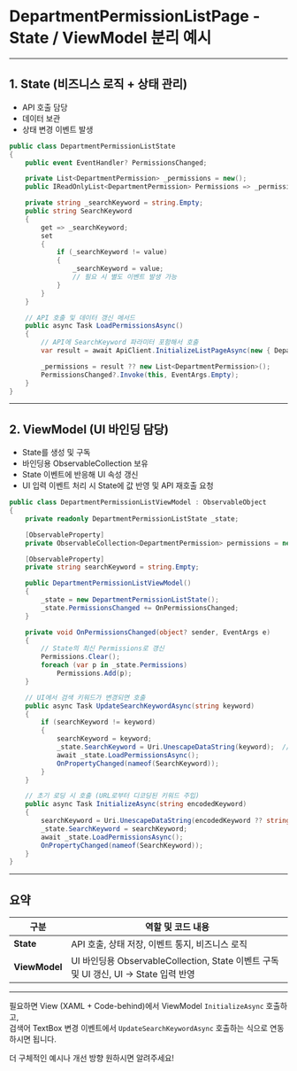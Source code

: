 # DepartmentPermissionListPage - State / ViewModel 분리 예시

---

## 1. State (비즈니스 로직 + 상태 관리)

- API 호출 담당  
- 데이터 보관  
- 상태 변경 이벤트 발생  

```csharp
public class DepartmentPermissionListState
{
    public event EventHandler? PermissionsChanged;

    private List<DepartmentPermission> _permissions = new();
    public IReadOnlyList<DepartmentPermission> Permissions => _permissions;

    private string _searchKeyword = string.Empty;
    public string SearchKeyword
    {
        get => _searchKeyword;
        set
        {
            if (_searchKeyword != value)
            {
                _searchKeyword = value;
                // 필요 시 별도 이벤트 발생 가능
            }
        }
    }

    // API 호출 및 데이터 갱신 메서드
    public async Task LoadPermissionsAsync()
    {
        // API에 SearchKeyword 파라미터 포함해서 호출
        var result = await ApiClient.InitializeListPageAsync(new { DepartmentId = _searchKeyword });

        _permissions = result ?? new List<DepartmentPermission>();
        PermissionsChanged?.Invoke(this, EventArgs.Empty);
    }
}
```

---

## 2. ViewModel (UI 바인딩 담당)

- State를 생성 및 구독  
- 바인딩용 ObservableCollection 보유  
- State 이벤트에 반응해 UI 속성 갱신  
- UI 입력 이벤트 처리 시 State에 값 반영 및 API 재호출 요청

```csharp
public class DepartmentPermissionListViewModel : ObservableObject
{
    private readonly DepartmentPermissionListState _state;

    [ObservableProperty]
    private ObservableCollection<DepartmentPermission> permissions = new();

    [ObservableProperty]
    private string searchKeyword = string.Empty;

    public DepartmentPermissionListViewModel()
    {
        _state = new DepartmentPermissionListState();
        _state.PermissionsChanged += OnPermissionsChanged;
    }

    private void OnPermissionsChanged(object? sender, EventArgs e)
    {
        // State의 최신 Permissions로 갱신
        Permissions.Clear();
        foreach (var p in _state.Permissions)
            Permissions.Add(p);
    }

    // UI에서 검색 키워드가 변경되면 호출
    public async Task UpdateSearchKeywordAsync(string keyword)
    {
        if (searchKeyword != keyword)
        {
            searchKeyword = keyword;
            _state.SearchKeyword = Uri.UnescapeDataString(keyword);  // URL 디코딩
            await _state.LoadPermissionsAsync();
            OnPropertyChanged(nameof(SearchKeyword));
        }
    }

    // 초기 로딩 시 호출 (URL로부터 디코딩된 키워드 주입)
    public async Task InitializeAsync(string encodedKeyword)
    {
        searchKeyword = Uri.UnescapeDataString(encodedKeyword ?? string.Empty);
        _state.SearchKeyword = searchKeyword;
        await _state.LoadPermissionsAsync();
        OnPropertyChanged(nameof(SearchKeyword));
    }
}
```

---

## 요약

| 구분     | 역할 및 코드 내용                                                  |
|----------|------------------------------------------------------------------|
| **State**  | API 호출, 상태 저장, 이벤트 통지, 비즈니스 로직                       |
| **ViewModel** | UI 바인딩용 ObservableCollection, State 이벤트 구독 및 UI 갱신, UI → State 입력 반영 |

---

필요하면 View (XAML + Code-behind)에서 ViewModel `InitializeAsync` 호출하고,  
검색어 TextBox 변경 이벤트에서 `UpdateSearchKeywordAsync` 호출하는 식으로 연동하시면 됩니다.

더 구체적인 예시나 개선 방향 원하시면 알려주세요!
